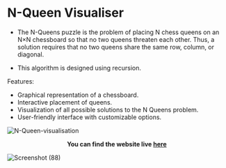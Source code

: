 # N-Queen Visualiser

- The N-Queens puzzle is the problem of placing N chess queens on an N×N chessboard so that no two queens threaten each other. Thus, a solution requires that no two queens share the same row, column, or diagonal.

- This algorithm is designed using recursion.
  
Features:

- Graphical representation of a chessboard.
- Interactive placement of queens.
- Visualization of all possible solutions to the N Queens problem.
- User-friendly interface with customizable options.

![N-Queen-visualisation](visualisation.gif)

**<p align='center'>You can find the website live <a href="https://nqueen.netlify.app/">here</a></p>**
![Screenshot (88)](https://github.com/ranveersingh222/N-Queens-Puzzle/assets/163539577/a328584e-36a0-4906-a4b6-ac34b9278e5d)
